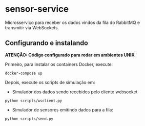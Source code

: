 # sensor-service

Microsserviço para receber os dados vindos da fila do RabbitMQ e transmitir via WebSockets.

## Configurando e instalando

**ATENÇÃO: Código configurado para rodar em ambientes UNIX**

Primeiro, para instalar os containers Docker, execute:

`docker-compose up`

Depois, execute os scripts de simulação em:

* Simulador dos dados sendo recebidos pelo cliente websocket 

`python scripts/wsclient.py`

* Simulador de sensores emitindo dados para a fila:

`python scripts/send.py`

